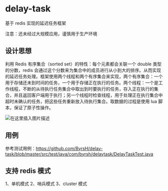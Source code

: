 # delay-task
基于 redis 实现的延迟任务框架

注意：还未经过大规模应用，谨慎用于生产环境

## 设计思想

利用 Redis 有序集合（sorted set）的特性：每个元素都会关联一个 double 类型的分数，redis 会通过这个分数来为集合中的成员进行从小到大的排序。从而实现的延迟任务处理。框架使用两个线程和两个有序集合来实现，两个有序集合：一个用于存储还未到时间的任务，一个用于存储正在执行的任务。两个线程：一个是工作线程，不断的从待执行任务集合中取出到时要执行的任务，存入正在执行的集合，并且返回客户端用于执行；另一个线程时检查线程，用于处理正在执行集合中超时未确认的任务，把这些任务重新放入待执行集合。取数据的过程是使用 lua 脚本，保证了原子性操作。

![在这里插入图片描述](https://img-blog.csdnimg.cn/20191027175249803.png?x-oss-process=image/watermark,type_ZmFuZ3poZW5naGVpdGk,shadow_10,text_aHR0cHM6Ly9ibG9nLmNzZG4ubmV0L3UwMTA2NTcwOTQ=,size_16,color_FFFFFF,t_70)

## 用例

参考测试用例：https://github.com/ByrsH/delay-task/blob/master/src/test/java/com/byrsh/delaytask/DelayTaskTest.java

## 支持 redis 模式

1、单机模式
2、哨兵模式
3、cluster 模式


